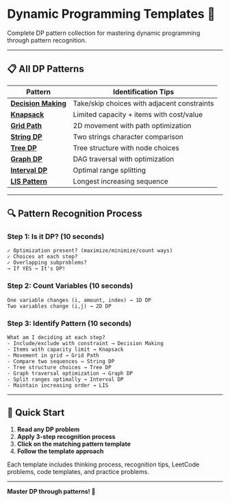 # Dynamic Programming Templates 🚀

Complete DP pattern collection for mastering dynamic programming through pattern recognition.

---

## 📋 **All DP Patterns**

| Pattern | Identification Tips |
|---------|-------------------|
| **[Decision Making](./dp/decision-making.md)** | Take/skip choices with adjacent constraints |
| **[Knapsack](./dp/knapsack.md)** | Limited capacity + items with cost/value |
| **[Grid Path](./dp/grid-path.md)** | 2D movement with path optimization |
| **[String DP](./dp/string-dp.md)** | Two strings character comparison |
| **[Tree DP](./dp/tree-dp.md)** | Tree structure with node choices |
| **[Graph DP](./dp/graph-dp.md)** | DAG traversal with optimization |
| **[Interval DP](./dp/interval-dp.md)** | Optimal range splitting |
| **[LIS Pattern](./dp/lis-pattern.md)** | Longest increasing sequence |

---

## 🔍 **Pattern Recognition Process**

### **Step 1: Is it DP? (10 seconds)**
```
✓ Optimization present? (maximize/minimize/count ways)
✓ Choices at each step?
✓ Overlapping subproblems?
→ If YES → It's DP!
```

### **Step 2: Count Variables (10 seconds)**
```
One variable changes (i, amount, index) → 1D DP
Two variables change (i,j) → 2D DP
```

### **Step 3: Identify Pattern (10 seconds)**
```
What am I deciding at each step?
- Include/exclude with constraint → Decision Making
- Items with capacity limit → Knapsack  
- Movement in grid → Grid Path
- Compare two sequences → String DP
- Tree structure choices → Tree DP
- Graph traversal optimization → Graph DP
- Split ranges optimally → Interval DP
- Maintain increasing order → LIS
```

---

## 🎯 **Quick Start**

1. **Read any DP problem**
2. **Apply 3-step recognition process** 
3. **Click on the matching pattern template**
4. **Follow the template approach**

Each template includes thinking process, recognition tips, LeetCode problems, code templates, and practice problems.

---

**Master DP through patterns! 🎯**

